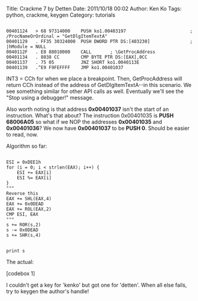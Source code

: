 Title: Crackme 7 by Detten
Date: 2011/10/18 00:02
Author: Ken Ko
Tags: python, crackme, keygen
Category: tutorials

<code>
00401124   > 68 97314000    PUSH ko1.00403197                        ; /ProcNameOrOrdinal = "GetDlgItemTextA"
00401129   . FF35 30324000  PUSH DWORD PTR DS:[403230]               ; |hModule = NULL
0040112F   . E8 88010000    CALL <JMP.&kernel32.GetProcAddress>      ; \GetProcAddress
00401134   . 8038 CC        CMP BYTE PTR DS:[EAX],0CC
00401137   . 75 05          JNZ SHORT ko1.0040113E
00401139   .^E9 F9FEFFFF    JMP ko1.00401037
</code>

INT3 = CCh for when we place a breakpoint. Then, GetProcAddress will return CCh instead of the address of GetDlgItemTextA--in this scenario. We see something similar for other API calls as well. Eventually we'll see the "Stop using a debugger!" message. 

Also worth noting is that address <strong>0x00401037</strong> isn't the start of an instruction. What's that about? The instruction 0x00401035 is <strong>PUSH 68006A05</strong> so what if we NOP the addresses <strong>0x00401035</strong> and <strong>0x00401036</strong>? We now have <strong>0x00401037</strong> to be <strong>PUSH 0</strong>. Should be easier to read, now.

Algorithm so far:

<code>
ESI = 0xDEE1h
for (i = 0; i < strlen(EAX); i++) {
	ESI += EAX[i]
	ESI %= EAX[i]
}
"""
Reverse this
EAX += SHL(EAX,4)
EAX += 0x0DEAD
EAX += ROL(EAX,2)
CMP ESI, EAX
"""
s += ROR(s,2)
s -= 0x0DEAD
s += SHR(s,4)

print s
</code>

The actual:

[codebox 1]

I couldn't get a key for 'kenko' but got one for 'detten'. When all else fails, try to keygen the author's handle!

